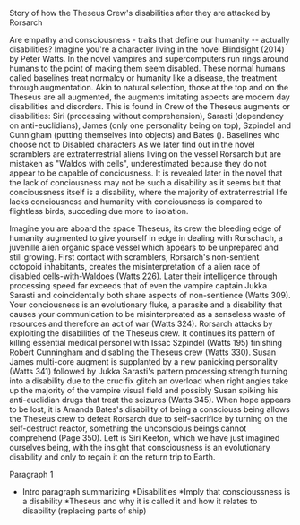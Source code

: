 Story of how the Theseus Crew's disabilities after they are attacked by Rorsarch

Are empathy and consciousness - traits that define our humanity -- actually disabilities? Imagine you're a character living in the novel Blindsight (2014) by Peter Watts. In the novel vampires and supercomputers run rings around humans to the point of making them seem disabled. These normal humans called baselines treat normalcy or humanity like a disease, the treatment through augmentation. Akin to natural selection, those at the top and on the Theseus are all augmented, the augments imitating aspects are modern day disabilities and disorders. This is found in Crew of the Theseus augments or disabilities: Siri (processing without comprehension), Sarasti (dependency on anti-euclidians), James (only one personality being on top), Szpindel and Cunnigham (putting themselves into objects) and Bates (). Baselines who choose not to Disabled characters As we later find out in the novel scramblers are extraterrestrial aliens living on the vessel Rorsarch but are mistaken as "Waldos with cells", underestimated because they do not appear to be capable of conciousness. It is revealed later in the novel that the lack of conciousness may not be such a disability as it seems but that concioussness itself is a disability, where the majority of extraterrestrial life lacks conciousness and humanity with conciousness is compared to flightless birds, succeding due more to isolation.


Imagine you are aboard the space Theseus, its crew the bleeding edge of humanity augmented to give yourself in edge in dealing with Rorschach, a juvenille alien organic space vessel which appears to be unprepared and still growing. First contact with scramblers, Rorsarch's non-sentient octopoid inhabitants, creates the misinterpretation of a alien race of disabled cells-with-Waldoes (Watts 226). Later their intelligence through processing speed far exceeds that of even the vampire captain Jukka Sarasti and coincidentally both share aspects of non-sentience (Watts 309). Your conciousness is an evolutionary fluke, a parasite and a disability that causes your communication to be misinterpreated as a senseless waste of resources and therefore an act of war (Watts 324). Rorsarch attacks by exploiting the disabilities of the Theseus crew. It continues its pattern of killing essential medical personel with Issac Szpindel (Watts 195) finishing Robert Cunningham and disabling the Theseus crew (Watts 330). Susan James multi-core augment is supplanted by a new panicking personality (Watts 341) followed by Jukka Sarasti's pattern processing strength turning into a disability due to the crucifix glitch an overload when right angles take up the majority of the vampire visual field and possibly Susan spiking his anti-euclidian drugs that treat the seizures (Watts 345). When hope appears to be lost, it is Amanda Bates's disability of being a consciouss being allows the Theseus crew to defeat Rorsarch due to self-sacrifice by turning on the self-destruct reactor, something the unconscious beings cannot comprehend (Page 350). Left is Siri Keeton, which we have just imagined ourselves being, with the insight that consciousness is an evolutionary disability and only to regain it on the return trip to Earth.


Paragraph 1
- Intro paragraph summarizing
*Disabilities 
*Imply that conscioussness is a disability
*Theseus and why it is called it and how it relates to disability
(replacing parts of ship)

